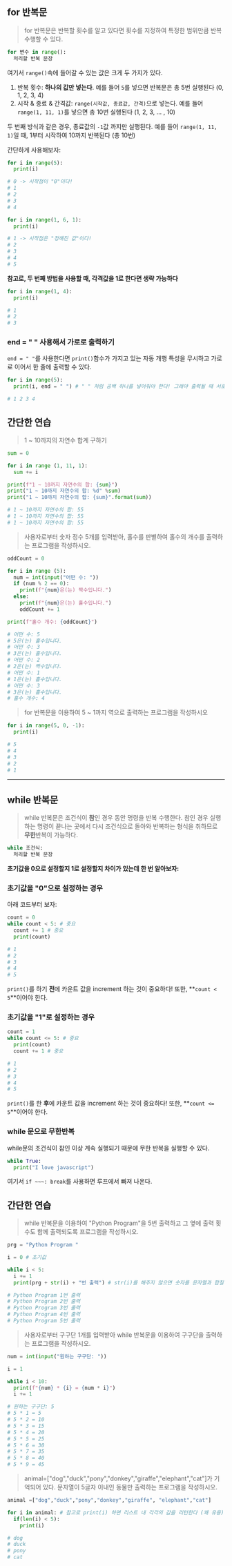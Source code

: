 ## for 반복문

> for 반복문은 반복할 횟수를 알고 있다면 횟수를 지정하여 특정한 범위만큼 반복 수행할 수 있다.

```py
for 변수 in range():
  처리할 반복 문장
```

여기서 `range()`속에 들어갈 수 있는 값은 크게 두 가지가 있다.

1. 반복 횟수: **하나의 값만 넣는다**. 예를 들어 `5`를 넣으면 반복문은 총 5번 실행된다 (0, 1, 2, 3, 4)
2. 시작 & 종료 & 간격값: `range(시작값, 종료값, 간격)`으로 넣는다. 예를 들어 `range(1, 11, 1)`를 넣으면 총 10번 실행된다 (1, 2, 3, ... , 10)

두 번째 방식과 같은 경우, 종료값의 `-1`값 까지만 실행된다. 예를 들어 `range(1, 11, 1)`일 때, 1부터 시작하여 10까지 반복된다 (총 10번)

간단하게 사용해보자:

```py
for i in range(5):
  print(i)

# 0 -> 시작점이 "0"이다!
# 1
# 2
# 3
# 4

for i in range(1, 6, 1):
  print(i)

# 1 -> 시작점은 "정해진 값"이다!
# 2
# 3
# 4
# 5
```

**참고로, 두 번째 방법을 사용할 때, 각격값을 1로 한다면 생략 가능하다**

```py
for i in range(1, 4):
  print(i)

# 1
# 2
# 3
```

### end = " " 사용해서 가로로 출력하기

`end = " "`를 사용한다면 `print()`함수가 가지고 있는 자동 개행 특성을 무시하고 가로로 이어서 한 줄에 출력할 수 있다.

```py
for i in range(5):
  print(i, end = " ") # " " 처럼 공백 하나를 넣어줘야 한다! 그래야 출력될 때 서로 간격이 생긴다.

# 1 2 3 4
```

## 간단한 연습

> 1 ~ 10까지의 자연수 합계 구하기

```py
sum = 0

for i in range (1, 11, 1):
  sum += i

print(f"1 ~ 10까지 자연수의 합: {sum}")
print("1 ~ 10까지 자연수의 합: %d" %sum)
print("1 ~ 10까지 자연수의 합: {sum}".format(sum))

# 1 ~ 10까지 자연수의 합: 55
# 1 ~ 10까지 자연수의 합: 55
# 1 ~ 10까지 자연수의 합: 55
```

> 사용자로부터 숫자 정수 5개를 입력받아, 홀수를 판별하여 홀수의 개수를 출력하는 프로그램을 작성하시오.

```py
oddCount = 0

for i in range (5):
  num = int(input("어떤 수: "))
  if (num % 2 == 0):
    print(f"{num}은(는) 짝수입니다.")
  else:
    print(f"{num}은(는) 홀수입니다.")
    oddCount += 1

print(f"홀수 개수: {oddCount}")

# 어떤 수: 5
# 5은(는) 홀수입니다.
# 어떤 수: 3
# 3은(는) 홀수입니다.
# 어떤 수: 2
# 2은(는) 짝수입니다.
# 어떤 수: 1
# 1은(는) 홀수입니다.
# 어떤 수: 3
# 3은(는) 홀수입니다.
# 홀수 개수: 4
```

> for 반복문을 이용하여 5 ~ 1까지 역으로 출력하는 프로그램을 작성하시오

```py
for i in range(5, 0, -1):
  print(i)

# 5
# 4
# 3
# 2
# 1
```

---

## while 반복문

> while 반복문은 조건식이 **참**인 경우 동안 명령을 반복 수행한다. 참인 경우 실행하는 명령이 끝나는 곳에서 다시 조건식으로 돌아와 반복하는 형식을 취하므로 **무한**반복이 가능하다.

```py
while 조건식:
  처리할 반복 문장
```

**초기값을 0으로 설정할지 1로 설정할지 차이가 있는데 한 번 알아보자:**

### 초기값을 "0"으로 설정하는 경우

아래 코드부터 보자:

```py
count = 0
while count < 5: # 중요
  count += 1 # 중요
  print(count)

# 1
# 2
# 3
# 4
# 5
```

`print()`를 하기 **전**에 카운트 값을 increment 하는 것이 중요하다! 또한, **`count < 5`**이어야 한다.

### 초기값을 "1"로 설정하는 경우

```py
count = 1
while count <= 5: # 중요
  print(count)
  count += 1 # 중요

# 1
# 2
# 3
# 4
# 5
```

`print()`를 한 **후**에 카운트 값을 increment 하는 것이 중요하다! 또한, **`count <= 5`**이어야 한다.

### while 문으로 무한반복

while문의 조건식이 참인 이상 계속 실행되기 때문에 무한 반복을 실행할 수 있다.

```py
while True:
  print("I love javascript")
```

여기서 `if ~~~: break`를 사용하면 루프에서 빠져 나온다.

## 간단한 연습

> while 반복문을 이용하여 "Python Program"을 5번 출력하고 그 옆에 출력 횟수도 함께 출력되도록 프로그램을 작성하시오.

```py
prg = "Python Program "

i = 0 # 초기값

while i < 5:
  i += 1
  print(prg + str(i) + "번 출력") # str(i)를 해주지 않으면 숫자를 문자열과 합칠 수 없기 때문에 에러가 난다.

# Python Program 1번 출력
# Python Program 2번 출력
# Python Program 3번 출력
# Python Program 4번 출력
# Python Program 5번 출력
```

> 사용자로부터 구구단 1개를 입력받아 while 반복문을 이용하여 구구단을 출력하는 프로그램을 작성하시오.

```py
num = int(input("원하는 구구단: "))

i = 1

while i < 10:
  print(f"{num} * {i} = {num * i}")
  i += 1

# 원하는 구구단: 5
# 5 * 1 = 5
# 5 * 2 = 10
# 5 * 3 = 15
# 5 * 4 = 20
# 5 * 5 = 25
# 5 * 6 = 30
# 5 * 7 = 35
# 5 * 8 = 40
# 5 * 9 = 45
```

> animal=["dog","duck","pony","donkey","giraffe","elephant","cat"]가 기억되어 있다. 문자열이 5글자 이내인 동물만 출력하는 프로그램을 작성하시오.

```py
animal =["dog","duck","pony","donkey","giraffe", "elephant","cat"]

for i in animal: # 참고로 print(i) 하면 리스트 내 각각의 값을 리턴한다 (꽤 유용)
  if(len(i) < 5):
    print(i)

# dog
# duck
# pony
# cat
```
